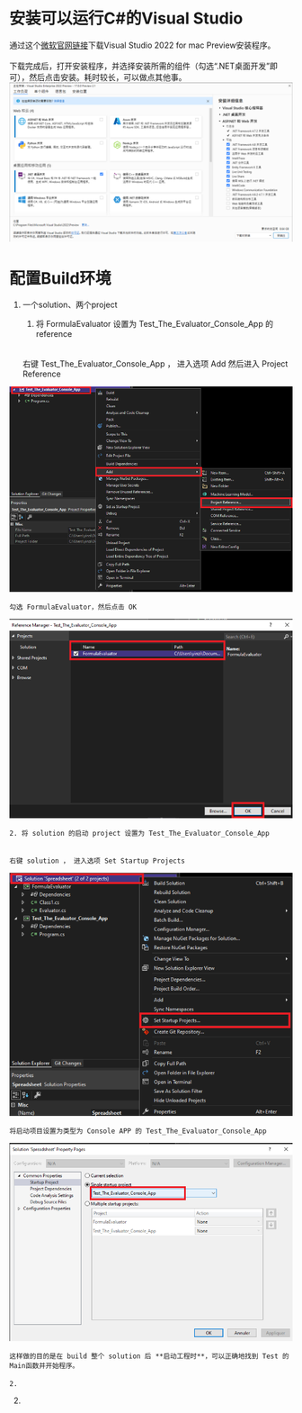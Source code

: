 # 安装可以运行C#的Visual Studio

通过这个[微软官网链接](https://visualstudio.microsoft.com/zh-hans/vs/mac/preview/)下载Visual Studio 2022 for mac Preview安装程序。
<br>
<br>
下载完成后，打开安装程序，并选择安装所需的组件（勾选“.NET桌面开发”即可），然后点击安装。耗时较长，可以做点其他事。
![avatar](1.png)

# 配置Build环境

1. 一个solution、两个project

    1. 将 FormulaEvaluator 设置为 Test_The_Evaluator_Console_App 的 reference
    <br>
    <br>
    右键 Test_The_Evaluator_Console_App ， 进入选项 Add 然后进入 Project Reference

![avatar](4.png)

    勾选 FormulaEvaluator，然后点击 OK 

![avatar](5.png)


    2. 将 solution 的启动 project 设置为 Test_The_Evaluator_Console_App


    右键 solution ， 进入选项 Set Startup Projects 

![avatar](2.png)


    将启动项目设置为类型为 Console APP 的 Test_The_Evaluator_Console_App

![avatar](3.png)

    这样做的目的是在 build 整个 solution 后 **启动工程时**，可以正确地找到 Test 的 Main函数并开始程序。

    2. 
2. 
